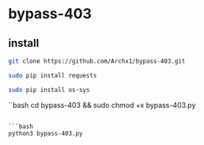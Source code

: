 # bypass-403

## install 
```bash
git clone https://github.com/Archx1/bypass-403.git
```
```bash 
sudo pip install requests
```
```bash
sudo pip install os-sys
```
``bash
cd bypass-403 && sudo chmod +x bypass-403.py
```

```bash
python3 bypass-403.py
```
